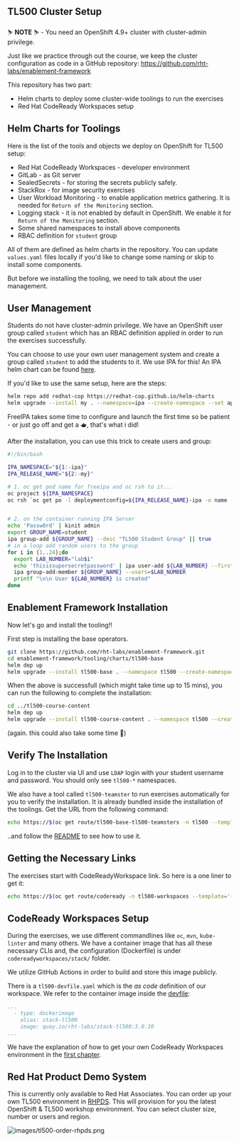 ## TL500 Cluster Setup

<p class="warn">
    ⛷️ <b>NOTE</b> ⛷️ - You need an OpenShift 4.9+ cluster with cluster-admin privilege.
</p>

Just like we practice through out the course, we keep the cluster configuration as code in a GitHub repository: https://github.com/rht-labs/enablement-framework

This repository has two part:
- Helm charts to deploy some cluster-wide toolings to run the exercises
- Red Hat CodeReady Workspaces setup

## Helm Charts for Toolings

Here is the list of the tools and objects we deploy on OpenShift for TL500 setup:

* Red Hat CodeReady Workspaces - developer environment
* GitLab - as Git server
* SealedSecrets - for storing the secrets publicly safely. 
* StackRox - for image security exercises
* User Workload Monitoring - to enable application metrics gathering. It is needed for `Return of the Monitoring` section.
* Logging stack - it is not enabled by default in OpenShift. We enable it for `Return of the Monitoring` section.
* Some shared namespaces to install above components
* RBAC definition for `student` group

All of them are defined as helm charts in the repository. You can update `values.yaml` files locally if you'd like to change some naming or skip to install some components.

But before we installing the tooling, we need to talk about the user management.

## User Management
Students do not have cluster-admin privilege. We have an OpenShift user group called `student` which has an RBAC definition applied in order to run the exercises successfully.

You can choose to use your own user management system and create a group called `student` to add the students to it. We use IPA for this! An IPA helm chart can be found [here](https://github.com/redhat-cop/helm-charts/tree/master/charts/ipa).

If you'd like to use the same setup, here are the steps:

```bash
helm repo add redhat-cop https://redhat-cop.github.io/helm-charts
helm upgrade --install my . --namespace=ipa --create-namespace --set app_domain=<CLUSTER_DOMAIN> --set ocp_auth.enabled=true
```
FreeIPA takes some time to configure and launch the first time so be patient - or just go off and get a 🫖, that's what i did!

After the installation, you can use this trick to create users and group:

```bash
#!/bin/bash

IPA_NAMESPACE="${1:-ipa}"
IPA_RELEASE_NAME="${2:-my}"

# 1. oc get pod name for freeipa and oc rsh to it...
oc project ${IPA_NAMESPACE}
oc rsh `oc get po -l deploymentconfig=${IPA_RELEASE_NAME}-ipa -o name -n ${IPA_NAMESPACE}`


# 2. on the container running IPA Server
echo 'Passw0rd' | kinit admin
export GROUP_NAME=student
ipa group-add ${GROUP_NAME} --desc "TL500 Student Group" || true
# in a loop add random users to the group 
for i in {1..24};do
  export LAB_NUMBER="lab$i"
  echo 'thisissupersecretpassword' | ipa user-add ${LAB_NUMBER} --first=${LAB_NUMBER} --last=${LAB_NUMBER} --email=${LAB_NUMBER}@redhatlabs.dev --password
  ipa group-add-member ${GROUP_NAME} --users=$LAB_NUMBER
  printf "\n\n User ${LAB_NUMBER} is created"
done
```
## Enablement Framework Installation
Now let's go and install the tooling!!

First step is installing the base operators.

```bash
git clone https://github.com/rht-labs/enablement-framework.git
cd enablement-framework/tooling/charts/tl500-base
helm dep up
helm upgrade --install tl500-base . --namespace tl500 --create-namespace
```

When the above is successfull (which might take time up to 15 mins), you can run the following to complete the installation:

```bash
cd ../tl500-course-content
helm dep up
helm upgrade --install tl500-course-content . --namespace tl500 --create-namespace 
```
(again. this could also take some time 🙈)
## Verify The Installation
Log in to the cluster via UI and use `LDAP` login with your student username and password. You should only see `tl500-*` namespaces. 

We also have a tool called `tl500-teamster` to run exercises automatically for you to verify the installation. It is already bundled inside the installation of the toolings. Get the URL from the following command:

```bash
echo https://$(oc get route/tl500-base-tl500-teamsters -n tl500 --template='{{.spec.host}}')
```

..and follow the [README](https://github.com/rht-labs/tl500-teamsters) to see how to use it.

## Getting the Necessary Links
The exercises start with CodeReadyWorkspace link. So here is a one liner to get it:

```bash
echo https://$(oc get route/codeready -n tl500-workspaces --template='{{.spec.host}}')
```
## CodeReady Workspaces Setup

During the exercises, we use different commandlines like `oc`, `mvn`, `kube-linter` and many others. We have a container image that has all these necessary CLIs and, the configuration (Dockerfile) is under `codereadyworkspaces/stack/` folder.

We utilize GitHub Actions in order to build and store this image publicly. 

There is a `tl500-devfile.yaml` which is the _as code_ definition of our workspace. We refer to the container image inside the [devfile](https://github.com/rht-labs/enablement-framework/blob/main/codereadyworkspaces/tl500-devfile.yaml#L29):

```yaml
...
  - type: dockerimage
    alias: stack-tl500
    image: quay.io/rht-labs/stack-tl500:3.0.10
...
```

We have the explanation of how to get your own CodeReady Workspaces environment in the [first chapter](1-the-manual-menace/1-the-basics).

## Red Hat Product Demo System

This is currently only available to Red Hat Associates. You can order up your own TL500 environment in [RHPDS](https://rhpds.redhat.com). This will provision for you the latest OpenShift & TL500 workshop environment. You can select cluster size, number or users and region.

![images/tl500-order-rhpds.png](images/tl500-order-rhpds.png)